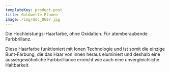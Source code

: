 ```yaml
---
templateKey: product-post
title: Goldwelle Elumen
image: /img/dsc_0697.jpg
---
```

Die Hochleistungs-Haarfarbe, ohne Oxidation. Für atemberaubende Farbbrillanz.



Diese Haarfarbe funktioniert mit Ionen Technologie und ist somit die einzige Bunt-Färbung, die das Haar von innen heraus eluminiert und deshalb eine aussergewöhnliche Farbbrilliance erreicht wie auch eine unvergleichliche Haltbarkeit.
